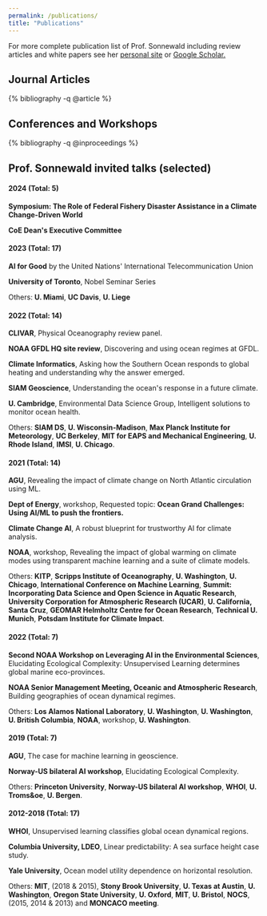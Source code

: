 ```yaml
---
permalink: /publications/
title: "Publications"
---
```


<!-- https://github.com/inukshuk/jekyll-scholar/issues/75 -->
<style>ol.bibliography li { list-style: none }</style>


For more complete publication list of Prof. Sonnewald including review articles and white papers see her [personal site](https://msonnewald.com/publications) or [Google Scholar.](https://scholar.google.com/citations?user=kSxRj7gAAAAJ)

## Journal Articles

{% bibliography -q @article %}


## Conferences and Workshops

{% bibliography -q @inproceedings %}



## Prof. Sonnewald invited talks (selected)

#### 2024 (Total: 5)

**Symposium: The Role of Federal Fishery Disaster Assistance in a Climate Change-Driven World**

**CoE Dean's Executive Committee**

#### 2023 (Total: 17)

**AI for Good** by the United Nations' International Telecommunication Union

 **University of Toronto**, Nobel Seminar Series

 Others: **U. Miami**, **UC Davis**, **U. Liege**

#### 2022 (Total: 14)

 **CLIVAR**, Physical Oceanography review panel.

 **NOAA GFDL HQ site review**, Discovering and using ocean regimes at GFDL.

 **Climate Informatics**, Asking how the Southern Ocean responds to global heating and understanding why the answer emerged. 

 **SIAM Geoscience**, Understanding the ocean's response in a future climate.

 **U. Cambridge**, Environmental Data Science Group,  Intelligent solutions to monitor ocean health.

Others: **SIAM DS**, **U. Wisconsin-Madison**, **Max Planck Institute  for Meteorology**, **UC Berkeley**,  **MIT for EAPS and Mechanical Engineering**, **U. Rhode Island**, **IMSI**, **U. Chicago**.

#### 2021 (Total: 14)

**AGU**, Revealing the impact of climate change on North Atlantic circulation using ML.

**Dept of Energy**, workshop, Requested topic: **Ocean Grand Challenges: Using AI/ML to push the frontiers.**

**Climate Change AI**, A robust blueprint for trustworthy AI for climate analysis.

**NOAA**, workshop, Revealing the impact of global warming on climate modes using transparent machine learning and a suite of climate models. 

Others: **KITP**, **Scripps Institute of Oceanography**, **U. Washington**, **U. Chicago**, **International Conference on Machine Learning**, **Summit: Incorporating Data Science and Open Science in Aquatic Research**, **University Corporation for Atmospheric Research (UCAR)**, **U. California, Santa Cruz**, **GEOMAR Helmholtz Centre for Ocean Research**, **Technical U. Munich**, **Potsdam Institute for Climate Impact**.



#### 2022 (Total: 7)
**Second NOAA Workshop on Leveraging AI in the Environmental Sciences**, Elucidating Ecological Complexity: Unsupervised Learning determines global marine eco-provinces.

**NOAA Senior Management Meeting, Oceanic and Atmospheric Research**, Building geographies of ocean dynamical regimes.

Others: **Los Alamos National Laboratory**, **U. Washington**, **U. Washington**, **U. British Columbia**, **NOAA**, workshop, **U. Washington**.

#### 2019 (Total: 7)

 **AGU**, The case for machine learning in geoscience.

**Norway-US bilateral AI workshop**, Elucidating Ecological Complexity.

Others: **Princeton University**, **Norway-US bilateral AI workshop**, **WHOI**, **U. Troms&oe**, **U. Bergen**. 


#### 2012-2018 (Total: 17)

**WHOI**, Unsupervised learning classifies global ocean dynamical regions.

**Columbia University, LDEO**, Linear predictability: A sea surface height case study.

**Yale University**, Ocean model utility dependence on horizontal resolution.

Others: **MIT**, (2018 & 2015), **Stony Brook University**, **U. Texas at Austin**, **U. Washington**, **Oregon State University**, **U. Oxford**, **MIT**, **U. Bristol**, **NOCS**, (2015, 2014 & 2013) and **MONCACO meeting**. 
